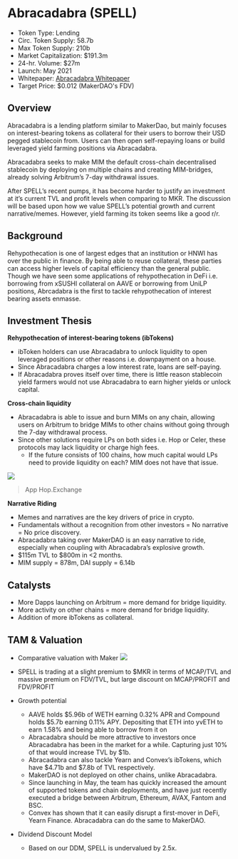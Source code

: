 # Abracadabra (SPELL)

* Token Type: Lending
* Circ. Token Supply: 58.7b
* Max Token Supply: 210b
* Market Capitalization: $191.3m
* 24-hr. Volume: $27m
* Launch: May 2021
* Whitepaper: [Abracadabra Whitepaper](https://medium.com/abracadabra-money/abracadabra-spell-and-magic-internet-money-a563637ce92e)
* Target Price: $0.012 (MakerDAO's FDV)

## Overview

Abracadabra is a lending platform similar to MakerDao, but mainly focuses on interest-bearing tokens as collateral for their users to borrow their USD pegged stablecoin from. Users can then open self-repaying loans or build leveraged yield farming positions via Abracadabra. 

Abracadabra seeks to make MIM the default cross-chain decentralised stablecoin by deploying on multiple chains and creating MIM-bridges, already solving Arbitrum’s 7-day withdrawal issues. 

After SPELL’s recent pumps, it has become harder to justify an investment at it’s current TVL and profit levels when comparing to MKR. The discussion will be based upon how we value SPELL’s potential growth and current narrative/memes. However, yield farming its token seems like a good r/r.

## Background

Rehypothecation is one of largest edges that an institution or HNWI has over the public in finance. By being able to reuse collateral, these parties can access higher levels of capital efficiency than the general public. Though we have seen some applications of rehypothecation in DeFi i.e. borrowing from xSUSHI collateral on AAVE or borrowing from UniLP positions, Abrcadabra is the first to tackle rehypothecation of interest bearing assets enmasse. 

## Investment Thesis

**Rehypothecation of interest-bearing tokens (ibTokens)**
* ibToken holders can use Abracadabra to unlock liquidity to open leveraged positions or other reasons i.e. downpayment on a house. 
* Since Abracadabra charges a low interest rate, loans are self-paying. 
* If Abracadabra proves itself over time, there is little reason stablecoin yield farmers would not use Abracadabra to earn higher yields or unlock capital. 

**Cross-chain liquidity**
* Abracadabra is able to issue and burn MIMs on any chain, allowing users on Arbitrum to bridge MIMs to other chains without going through the 7-day withdrawal process. 
* Since other solutions require LPs on both sides i.e. Hop or Celer, these protocols may lack liquidity or charge high fees.
  * If the future consists of 100 chains, how much capital would LPs need to provide liquidity on each? MIM does not have that issue.

![](https://user-images.githubusercontent.com/96431097/152408520-00f5175f-69c1-46ac-9821-3795b565214a.png)
>App Hop.Exchange

**Narrative Riding**
* Memes and narratives are the key drivers of price in crypto. 
* Fundamentals without a recognition from other investors = No narrative = No price discovery. 
* Abracadabra taking over MakerDAO is an easy narrative to ride, especially when coupling with Abracadabra’s explosive growth. 
* $115m TVL to $800m in <2 months. 
* MIM supply = 878m, DAI supply = 6.14b

## Catalysts
* More Dapps launching on Arbitrum = more demand for bridge liquidity.
 * More activity on other chains = more demand for bridge liquidity.
* Addition of more ibTokens as collateral.

## TAM & Valuation
* Comparative valuation with Maker
![](https://user-images.githubusercontent.com/96431097/152409297-cccd8e15-faca-46ee-981c-453f4da6611e.png)

* SPELL is trading at a slight premium to $MKR in terms of MCAP/TVL and massive premium on FDV/TVL, but large discount on MCAP/PROFIT and FDV/PROFIT
* Growth potential
  * AAVE holds $5.96b of WETH earning 0.32% APR and Compound holds $5.7b earning 0.11% APY. Depositing that ETH into yvETH to earn 1.58% and being able to borrow from it on
  * Abracadabra should be more attractive to investors once Abracadabra has been in the market for a while. Capturing just 10% of that would increase TVL by $1b. 
  * Abracadabra can also tackle Yearn and Convex’s ibTokens, which have $4.71b and $7.8b of TVL respectively. 
  * MakerDAO is not deployed on other chains, unlike Abracadabra. 
  * Since launching in May, the team has quickly increased the amount of supported tokens and chain deployments, and have just recently executed a bridge between Arbitrum, Ethereum, AVAX, Fantom and BSC.
  * Convex has shown that it can easily disrupt a first-mover in DeFi, Yearn Finance. Abracadabra can do the same to MakerDAO.

* Dividend Discount Model
  * Based on our DDM, SPELL is undervalued by 2.5x. 





